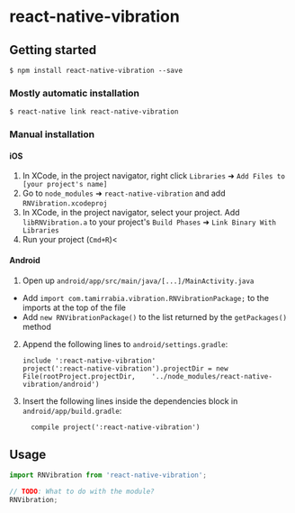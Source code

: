 
# react-native-vibration

## Getting started

`$ npm install react-native-vibration --save`

### Mostly automatic installation

`$ react-native link react-native-vibration`

### Manual installation


#### iOS

1. In XCode, in the project navigator, right click `Libraries` ➜ `Add Files to [your project's name]`
2. Go to `node_modules` ➜ `react-native-vibration` and add `RNVibration.xcodeproj`
3. In XCode, in the project navigator, select your project. Add `libRNVibration.a` to your project's `Build Phases` ➜ `Link Binary With Libraries`
4. Run your project (`Cmd+R`)<

#### Android

1. Open up `android/app/src/main/java/[...]/MainActivity.java`
  - Add `import com.tamirrabia.vibration.RNVibrationPackage;` to the imports at the top of the file
  - Add `new RNVibrationPackage()` to the list returned by the `getPackages()` method
2. Append the following lines to `android/settings.gradle`:
  	```
  	include ':react-native-vibration'
  	project(':react-native-vibration').projectDir = new File(rootProject.projectDir, 	'../node_modules/react-native-vibration/android')
  	```
3. Insert the following lines inside the dependencies block in `android/app/build.gradle`:
  	```
      compile project(':react-native-vibration')
  	```

## Usage
```javascript
import RNVibration from 'react-native-vibration';

// TODO: What to do with the module?
RNVibration;
```
  